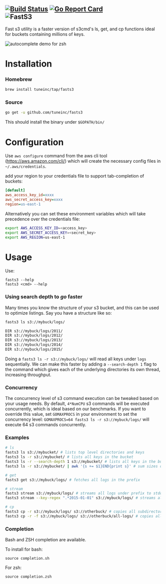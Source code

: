 [![Build Status](https://travis-ci.org/tuneinc/fasts3.svg?branch=master)](https://travis-ci.org/tuneinc/fasts3) [![Go Report Card](https://goreportcard.com/badge/github.com/tuneinc/fasts3)](https://goreportcard.com/report/github.com/tuneinc/fasts3)  
![FastS3](http://i.imgur.com/A42azaA.png)
---

Fast s3 utility is a faster version of s3cmd's ls, get, and cp functions ideal for buckets containing millions of keys.

![autocomplete demo for zsh](autocomplete_demo.gif)

# Installation

### Homebrew
```bash
brew install tuneinc/tap/fasts3
```

### Source
```bash
go get -u github.com/tuneinc/fasts3
```
This should install the binary under `$GOPATH/bin/`

# Configuration

Use `aws configure` command from the aws cli tool (https://aws.amazon.com/cli/) which will create the necessary config files in `~/.aws/credentials`.

add your region to your credentials file to support tab-completion of buckets:
```ini
[default]
aws_access_key_id=xxxx
aws_secret_access_key=xxxx
region=us-east-1
```

Alternatively you can set these environment variables which will take precedence over the credentials file:
```bash
export AWS_ACCESS_KEY_ID=<access_key>
export AWS_SECRET_ACCESS_KEY=<secret_key>
export AWS_REGION=us-east-1
```

# Usage
Use:
```
fasts3 --help
fasts3 <cmd> --help
```

### Using search depth to *go* faster
Many times you know the structure of your s3 bucket, and this can be used to optimize listings. Say you have a structure like so:
```bash
fasts3 ls s3://mybuck/logs/

DIR s3://mybuck/logs/2011/
DIR s3://mybuck/logs/2012/
DIR s3://mybuck/logs/2013/
DIR s3://mybuck/logs/2014/
DIR s3://mybuck/logs/2015/
```

Doing a `fasts3 ls -r s3://mybuck/logs/` will read all keys under `logs` sequentially. We can make this faster by adding a `--search-depth 1` flag to the command which gives each of the underlying directories its own thread, increasing throughput.

### Concurrency
The concurrency level of s3 command execution can be tweaked based on your usage needs. By default, `4*NumCPU` s3 commands will be executed concurrently, which is ideal based on our benchmarks. If you want to override this value, set `GOMAXPROCS` in your environment to set the concurrency level: `GOMAXPROCS=64 fasts3 ls -r s3://mybuck/logs/` will execute 64 s3 commands concurrently.

### Examples
```bash
# ls
fasts3 ls s3://mybucket/ # lists top level directories and keys
fasts3 ls -r s3://mybucket/ # lists all keys in the bucket
fasts3 ls -r --search-depth 1 s3://mybucket/ # lists all keys in the bucket using the directories 1 level down to thread
fasts3 ls -r s3://mybucket/ | awk '{s += $1}END{print s}' # sum sizes of all objects in the bucket

# get
fasts3 get s3://mybuck/logs/ # fetches all logs in the prefix

# stream
fasts3 stream s3://mybuck/logs/ # streams all logs under prefix to stdout
fasts3 stream --key-regex ".*2015-01-01" s3://mybuck/logs/ # streams all logs with 2015-01-01 in the key name stdout

# cp
fasts3 cp -r s3://mybuck/logs/ s3://otherbuck/ # copies all subdirectories to another bucket
fasts3 cp -r -f s3://mybuck/logs/ s3://otherbuck/all-logs/ # copies all source files into the same destination directory
```

### Completion
Bash and ZSH completion are available.

To install for bash:
```
source completion.sh
```

For zsh:
```
source completion.zsh
```

